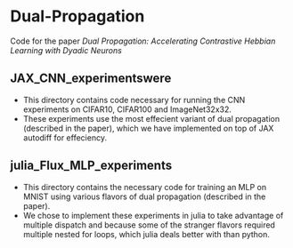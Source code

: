 # Dual-Propagation
Code for the paper *Dual Propagation: Accelerating Contrastive Hebbian Learning with Dyadic Neurons*
## JAX_CNN_experimentswere
- This directory contains code necessary for running the CNN experiments on CIFAR10, CIFAR100 and ImageNet32x32.
- These experiments use the most effecient variant of dual propagation (described in the paper), which we have implemented on top of JAX autodiff for effeciency.

## julia_Flux_MLP_experiments
- This directory contains the necessary code for training an MLP on MNIST using various flavors of dual propagation (described in the paper). 
- We chose to implement these experiments in julia to take advantage of multiple dispatch and because some of the stranger flavors required multiple nested for loops, which julia deals better with than python.